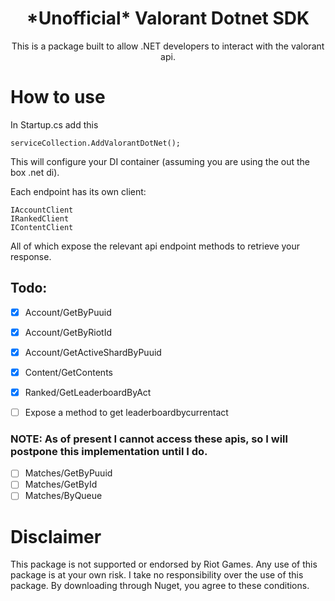 <h1 align="center">*Unofficial* Valorant Dotnet SDK</h1>
<p align="center">This is a package built to allow .NET developers to interact with the valorant api.</p>

# How to use
In Startup.cs add this
```
serviceCollection.AddValorantDotNet();
```
This will configure your DI container (assuming you are using the out the box .net di).

Each endpoint has its own client:
```
IAccountClient
IRankedClient
IContentClient
```
All of which expose the relevant api endpoint methods to retrieve your response.

## Todo:
- [x] Account/GetByPuuid
- [x] Account/GetByRiotId
- [x] Account/GetActiveShardByPuuid
- [x] Content/GetContents
- [x] Ranked/GetLeaderboardByAct
- [ ] Expose a method to get leaderboardbycurrentact


### NOTE: As of present I cannot access these apis, so I will postpone this implementation until I do.
- [ ] Matches/GetByPuuid
- [ ] Matches/GetById
- [ ] Matches/ByQueue

# Disclaimer
This package is not supported or endorsed by Riot Games. Any use of this package is at your own risk. I take no responsibility over the use of this package. By downloading through Nuget, you agree to these conditions.
